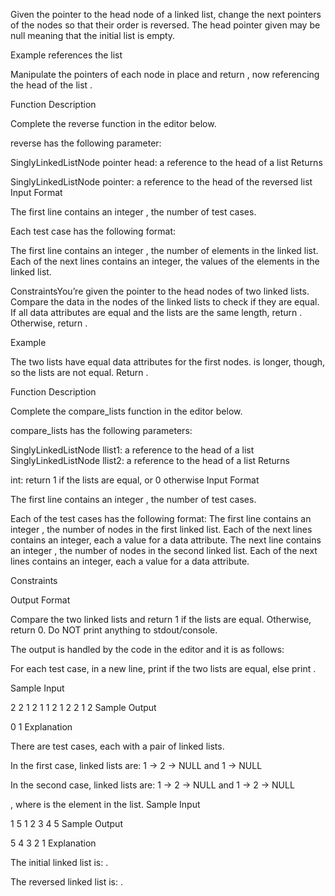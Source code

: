 Given the pointer to the head node of a linked list, change the next pointers of the nodes so that their order is reversed. The head pointer given may be null meaning that the initial list is empty.

Example
 references the list 

Manipulate the  pointers of each node in place and return , now referencing the head of the list .

Function Description

Complete the reverse function in the editor below.

reverse has the following parameter:

SinglyLinkedListNode pointer head: a reference to the head of a list
Returns

SinglyLinkedListNode pointer: a reference to the head of the reversed list
Input Format

The first line contains an integer , the number of test cases.

Each test case has the following format:

The first line contains an integer , the number of elements in the linked list.
Each of the next  lines contains an integer, the  values of the elements in the linked list.

ConstraintsYou’re given the pointer to the head nodes of two linked lists. Compare the data in the nodes of the linked lists to check if they are equal. If all data attributes are equal and the lists are the same length, return . Otherwise, return .

Example



The two lists have equal data attributes for the first  nodes.  is longer, though, so the lists are not equal. Return .

Function Description

Complete the compare_lists function in the editor below.

compare_lists has the following parameters:

SinglyLinkedListNode llist1: a reference to the head of a list
SinglyLinkedListNode llist2: a reference to the head of a list
Returns

int: return 1 if the lists are equal, or 0 otherwise
Input Format

The first line contains an integer , the number of test cases.

Each of the test cases has the following format:
The first line contains an integer , the number of nodes in the first linked list.
Each of the next  lines contains an integer, each a value for a data attribute.
The next line contains an integer , the number of nodes in the second linked list.
Each of the next  lines contains an integer, each a value for a data attribute.

Constraints

Output Format

Compare the two linked lists and return 1 if the lists are equal. Otherwise, return 0. Do NOT print anything to stdout/console.

The output is handled by the code in the editor and it is as follows:

For each test case, in a new line, print  if the two lists are equal, else print .

Sample Input

2
2
1
2
1
1
2
1
2
2
1
2
Sample Output

0
1
Explanation

There are  test cases, each with a pair of linked lists.

In the first case, linked lists are: 1 -> 2 -> NULL and 1 -> NULL

In the second case, linked lists are: 1 -> 2 -> NULL and 1 -> 2 -> NULL

, where  is the  element in the list.
Sample Input

1
5
1
2
3
4
5
Sample Output

5 4 3 2 1 
Explanation

The initial linked list is: .

The reversed linked list is: .